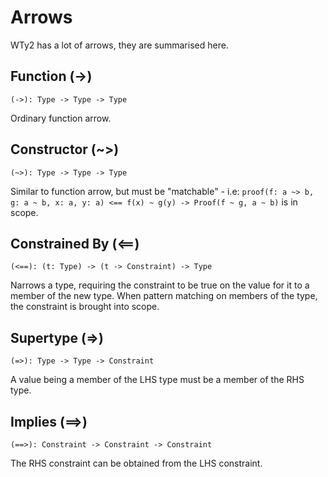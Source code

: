 # Arrows

WTy2 has a lot of arrows, they are summarised here.

## Function (->)

```WTy2
(->): Type -> Type -> Type
```

Ordinary function arrow.

## Constructor (~>)

```WTy2
(~>): Type -> Type -> Type
```

Similar to function arrow, but must be "matchable" - i.e: `proof(f: a ~> b, g: a ~ b, x: a, y: a) <== f(x) ~ g(y) -> Proof(f ~ g, a ~ b)` is in scope.

## Constrained By (<==)

```WTy2
(<==): (t: Type) -> (t -> Constraint) -> Type
```

Narrows a type, requiring the constraint to be true on the value for it to a member of the new type. When pattern matching on members of the type, the constraint is brought into scope.

## Supertype (=>)

```WTy2
(=>): Type -> Type -> Constraint
```

A value being a member of the LHS type must be a member of the RHS type.

## Implies (==>)

```WTy2
(==>): Constraint -> Constraint -> Constraint
```

The RHS constraint can be obtained from the LHS constraint.
